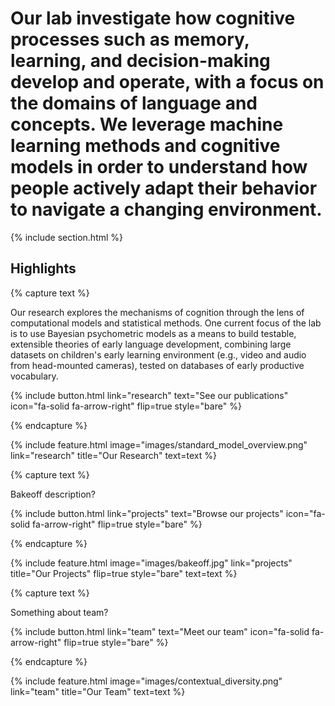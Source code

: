 ---
---

# Our lab investigate how cognitive processes such as memory, learning, and decision-making develop and operate, with a focus on the domains of language and concepts. We leverage machine learning methods and cognitive models in order to understand how people actively adapt their behavior to navigate a changing environment.



{% include section.html %}

## Highlights

{% capture text %}

Our research explores the mechanisms of cognition through the lens of computational models and statistical methods. 
One current focus of the lab is to use Bayesian psychometric models as a means to build testable, extensible theories of early language development, combining large datasets on children's early learning environment (e.g., video and audio from head-mounted cameras), tested on databases of early productive vocabulary.


{%
  include button.html
  link="research"
  text="See our publications"
  icon="fa-solid fa-arrow-right"
  flip=true
  style="bare"
%}

{% endcapture %}

{%
  include feature.html
  image="images/standard_model_overview.png"
  link="research"
  title="Our Research"
  text=text
%}

{% capture text %}

Bakeoff description?

{%
  include button.html
  link="projects"
  text="Browse our projects"
  icon="fa-solid fa-arrow-right"
  flip=true
  style="bare"
%}

{% endcapture %}

{%
  include feature.html
  image="images/bakeoff.jpg"
  link="projects"
  title="Our Projects"
  flip=true
  style="bare"
  text=text
%}

{% capture text %}

Something about team?

{%
  include button.html
  link="team"
  text="Meet our team"
  icon="fa-solid fa-arrow-right"
  flip=true
  style="bare"
%}

{% endcapture %}

{%
  include feature.html
  image="images/contextual_diversity.png"
  link="team"
  title="Our Team"
  text=text
%}
